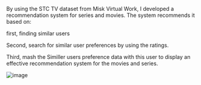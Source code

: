 By using the STC TV dataset from Misk Virtual Work, I developed a recommendation system for series and movies. The system recommends it based on:

first, finding similar users

Second, search for similar user preferences by using the ratings.

Third, mash the Similler users preference data with this user to display an effective recommendation system for the movies and series.



![image](https://github.com/ReemaAlharbi01/Recomandation-system/assets/122248897/ac39d4e6-7014-4bc4-b1e1-47c121970c00)
